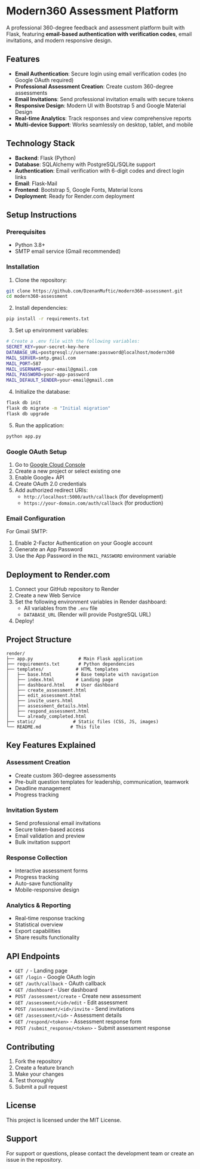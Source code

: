 # Modern360 Assessment Platform

A professional 360-degree feedback and assessment platform built with Flask, featuring **email-based authentication with verification codes**, email invitations, and modern responsive design.

## Features

- **Email Authentication**: Secure login using email verification codes (no Google OAuth required)
- **Professional Assessment Creation**: Create custom 360-degree assessments
- **Email Invitations**: Send professional invitation emails with secure tokens
- **Responsive Design**: Modern UI with Bootstrap 5 and Google Material Design
- **Real-time Analytics**: Track responses and view comprehensive reports
- **Multi-device Support**: Works seamlessly on desktop, tablet, and mobile

## Technology Stack

- **Backend**: Flask (Python)
- **Database**: SQLAlchemy with PostgreSQL/SQLite support
- **Authentication**: Email verification with 6-digit codes and direct login links
- **Email**: Flask-Mail
- **Frontend**: Bootstrap 5, Google Fonts, Material Icons
- **Deployment**: Ready for Render.com deployment

## Setup Instructions

### Prerequisites

- Python 3.8+
- SMTP email service (Gmail recommended)

### Installation

1. Clone the repository:
```bash
git clone https://github.com/DzenanMuftic/modern360-assessment.git
cd modern360-assessment
```

2. Install dependencies:
```bash
pip install -r requirements.txt
```

3. Set up environment variables:
```bash
# Create a .env file with the following variables:
SECRET_KEY=your-secret-key-here
DATABASE_URL=postgresql://username:password@localhost/modern360
MAIL_SERVER=smtp.gmail.com
MAIL_PORT=587
MAIL_USERNAME=your-email@gmail.com
MAIL_PASSWORD=your-app-password
MAIL_DEFAULT_SENDER=your-email@gmail.com
```

4. Initialize the database:
```bash
flask db init
flask db migrate -m "Initial migration"
flask db upgrade
```

5. Run the application:
```bash
python app.py
```

### Google OAuth Setup

1. Go to [Google Cloud Console](https://console.cloud.google.com/)
2. Create a new project or select existing one
3. Enable Google+ API
4. Create OAuth 2.0 credentials
5. Add authorized redirect URIs:
   - `http://localhost:5000/auth/callback` (for development)
   - `https://your-domain.com/auth/callback` (for production)

### Email Configuration

For Gmail SMTP:
1. Enable 2-Factor Authentication on your Google account
2. Generate an App Password
3. Use the App Password in the `MAIL_PASSWORD` environment variable

## Deployment to Render.com

1. Connect your GitHub repository to Render
2. Create a new Web Service
3. Set the following environment variables in Render dashboard:
   - All variables from the `.env` file
   - `DATABASE_URL` (Render will provide PostgreSQL URL)
4. Deploy!

## Project Structure

```
render/
├── app.py                 # Main Flask application
├── requirements.txt       # Python dependencies
├── templates/            # HTML templates
│   ├── base.html         # Base template with navigation
│   ├── index.html        # Landing page
│   ├── dashboard.html    # User dashboard
│   ├── create_assessment.html
│   ├── edit_assessment.html
│   ├── invite_users.html
│   ├── assessment_details.html
│   ├── respond_assessment.html
│   └── already_completed.html
├── static/              # Static files (CSS, JS, images)
└── README.md           # This file
```

## Key Features Explained

### Assessment Creation
- Create custom 360-degree assessments
- Pre-built question templates for leadership, communication, teamwork
- Deadline management
- Progress tracking

### Invitation System
- Send professional email invitations
- Secure token-based access
- Email validation and preview
- Bulk invitation support

### Response Collection
- Interactive assessment forms
- Progress tracking
- Auto-save functionality
- Mobile-responsive design

### Analytics & Reporting
- Real-time response tracking
- Statistical overview
- Export capabilities
- Share results functionality

## API Endpoints

- `GET /` - Landing page
- `GET /login` - Google OAuth login
- `GET /auth/callback` - OAuth callback
- `GET /dashboard` - User dashboard
- `POST /assessment/create` - Create new assessment
- `GET /assessment/<id>/edit` - Edit assessment
- `POST /assessment/<id>/invite` - Send invitations
- `GET /assessment/<id>` - Assessment details
- `GET /respond/<token>` - Assessment response form
- `POST /submit_response/<token>` - Submit assessment response

## Contributing

1. Fork the repository
2. Create a feature branch
3. Make your changes
4. Test thoroughly
5. Submit a pull request

## License

This project is licensed under the MIT License.

## Support

For support or questions, please contact the development team or create an issue in the repository.
